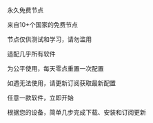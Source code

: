 永久免费节点

来自10+个国家的免费节点

节点仅供测试和学习，请勿滥用

适配几乎所有软件

为公平使用，每天零点重置一次配置

如遇无法使用，请更新订阅获取最新配置

任意一款软件，立即开始

根据您的设备，简单几步完成下载、安装和订阅更新
